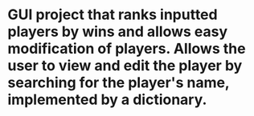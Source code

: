 # GUI project that ranks inputted players by wins and allows easy modification of players. Allows the user to view and edit the player by searching for the player's name, implemented by a dictionary.
